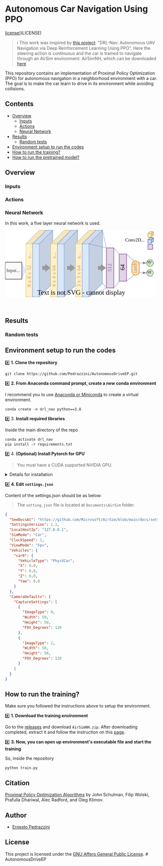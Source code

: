 # Autonomous Car Navigation Using PPO
[license](https://img.shields.io/badge/license-AGPL%203.0-%23F65314?style=flat-square)](LICENSE)

> ℹ️ This work was inspired by [this project](https://github.com/bilalkabas/DRL-Nav): "DRL-Nav: Autonomous UAV Navigation via Deep Reinforcement Learning Using PPO". Here the steering action is continuous and the car is trained to navigate through an AirSim environment: AirSimNH, which can be downloaded [here](https://github.com/microsoft/airsim/releases)

This repository contains an implementation of Proximal Policy Optimization (PPO) for autonomous navigation in a neighborhood environment with a car. The goal is to make the car learn to drive in its environment while avoiding collisions.

## Contents

  - [Overview](#overview)
    - [Inputs](#inputs)
    - [Actions](#actions)
    - [Neural Network](#neural-network)
  - [Results](#results)
    - [Random tests](#random-tests)
  - [Environment setup to run the codes](#environment-setup-to-run-the-codes)
  - [How to run the training?](#how-to-run-the-training)
  - [How to run the pretrained model?](#how-to-run-the-pretrained-model)

## Overview

### Inputs


### Actions


### Neural Network
In this work, a five layer neural network is used.

<p align="left">
  <img src="figures/net.svg" width="500" />
</p> <br>

## Results


### Random tests


## Environment setup to run the codes
#️⃣ **1. Clone the repository**

```
git clone https://github.com/Pedrazzini/AutonomousDriveEP.git
```

#️⃣ **2. From Anaconda command prompt, create a new conda environment**

I recommend you to use [Anaconda or Miniconda](https://www.anaconda.com/products/individual-d) to create a virtual environment.

```
conda create -n drl_nav python==3.8
```

#️⃣ 3. **Install required libraries**

Inside the main directory of the repo

```
conda activate drl_nav
pip install -r requirements.txt
```

#️⃣ 4. **(Optional) Install Pytorch for GPU**

> You must have a CUDA supported NVIDIA GPU.


<details>
<summary>Details for installation</summary>

<!-- - [Install CUDA](https://docs.nvidia.com/cuda/cuda-installation-guide-microsoft-windows/index.html) -->
- [Install Pytorch with the compatible CUDA version](https://pytorch.org/get-started/locally/)

For this project, I used CUDA 11.0 and the following conda installation command to install Pytorch:

```
conda install pytorch==1.7.1 torchvision==0.8.2 torchaudio==0.7.2 cudatoolkit=11.0 -c pytorch
```

</details>

#️⃣ **4. Edit `settings.json`**

Content of the settings.json should be as below:

> The `setting.json` file is located at `Documents\AirSim` folder.

```json
{
  "SeeDocsAt": "https://github.com/Microsoft/AirSim/blob/main/docs/settings.md",
  "SettingsVersion": 1.2,
  "LocalHostIp": "127.0.0.1",
  "SimMode": "Car",
  "ClockSpeed": 1,
  "ViewMode": "Fpv",
  "Vehicles": {
    "car0": {
      "VehicleType": "PhysXCar",
      "X": 0.0,
      "Y": 0.0,
      "Z": 0.0,
      "Yaw": 0.0
    }
  },
  "CameraDefaults": {
    "CaptureSettings": [
      {
        "ImageType": 0,
        "Width": 50,
        "Height": 50,
        "FOV_Degrees": 120
      },
      {
        "ImageType": 2,
        "Width": 50,
        "Height": 50,
        "FOV_Degrees": 120
      }
    ]
  }
}
```

## How to run the training?
Make sure you followed the instructions above to setup the environment.

#️⃣ **1. Download the training environment**

Go to the [releases](https://github.com/microsoft/airsim/releases) and download `AirSimNH.zip`. After downloading completed, extract it and follow the instruction on this [page](https://microsoft.github.io/AirSim/build_windows/).

#️⃣ **3. Now, you can open up environment's executable file and start the training**

So, inside the repository
```
python train.py
```



## Citation

[Proximal Policy Optimization Algorithms](https://arxiv.org/abs/1707.06347) by John Schulman, Filip Wolski, Prafulla Dhariwal, Alec Radford, and Oleg Klimov.


## Author

- [Ernesto Pedrazzini](https://github.com/Pedrazzini)

## License

This project is licensed under the [GNU Affero General Public License](LICENSE).
#   A u t o n o m o u s D r i v e E P 
 
 
